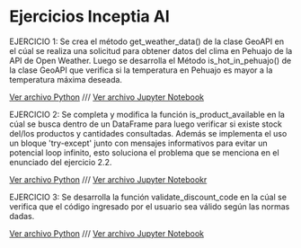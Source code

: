 # Ejercicios Inceptia AI

EJERCICIO 1:
Se crea el método get_weather_data() de la clase GeoAPI en el cúal se realiza una solicitud para obtener datos del clima en Pehuajo de la API de Open Weather.
Luego se desarrolla el Método is_hot_in_pehuajo() de la clase GeoAPI que verifica si la temperatura en Pehuajo es mayor a la temperatura máxima deseada.

[Ver archivo Python](Ejercicio_1/GeoAPI.py) ///
[Ver archivo Jupyter Notebook](Ejercicio_1/GeoAPI.ipynb)

EJERCICIO 2:
Se completa y modifica la función is_product_available en la cúal se busca dentro de un DataFrame para luego verificar si existe stock del/los productos y cantidades consultadas.
Además se implementa el uso un bloque 'try-except' junto con mensajes informativos para evitar un potencial loop infinito, esto soluciona el problema que se menciona en el enunciado del ejercicio 2.2.

[Ver archivo Python](Ejercicio_2/product_stock.py) ///
[Ver archivo Jupyter Notebookr](Ejercicio_2/product_stock.ipynb)

EJERCICIO 3:
Se desarrolla la función validate_discount_code en la cúal se verifica que el código ingresado por el usuario sea válido según las normas dadas.

[Ver archivo Python](Ejercicio_3/validate_discount_code.py) ///
[Ver archivo Jupyter Notebook](Ejercicio_3/validate_discount_code.ipynb)
